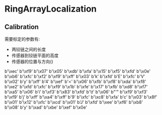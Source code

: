 # RingArrayLocalization

## Calibration
需要标定的参数有:
- 两铰链之间的长度
- 传感器到铰链平面的高度
- 传感器的位置与方向()



b'\xec'
b'\xf9'
b'\x07'
b'\x05'
b'\xdb'
b'\xfa'
b'\x15'
b'\xf5'
b'\xfd'
b'\x0e'
b'\xb6'
b'\xfc'
b'\xf2'
b'\xf9'
b'\xff'
b'\x03'
b'k'
b'\xfd'
b'E'
b'\xfc'
b'V'
b'\x02'
b'y'
b'\xff'
b'4'
b'\xef'
b'<'
b'\x06'
b'\xfb'
b'\xf8'
b'\xda'
b'\xf8'
b'\xe2'
b'\xfd'
b'\xfc'
b'\xf9'
b'\x1b'
b'\xfe'
b'\x17'
b'\xfb'
b'\xd8'
b'\xf7'
b'\xa5'
b'\x06'
b'i'
b'\xf3'
b'\x83'
b'\xfd'
b'\t'
b'\x06'
b"'"
b'\xf9'
b'\xf3'
b'\xf9'
b'j'
b'\xff'
b'\xa4'
b'\xff'
b'9'
b'\xfc'
b'\xc8'
b'\xfa'
b'c'
b'\x03'
b'\x8f'
b'\x01'
b'\x12'
b'\xfc'
b'\xcd'
b'\x01'
b'J'
b'\xfd'
b'\xee'
b'\xf6'
b'\xb8'
b'\x08'
b'y'
b'\xad'
b'\xbe'
b'\xef'
b'\x0e'